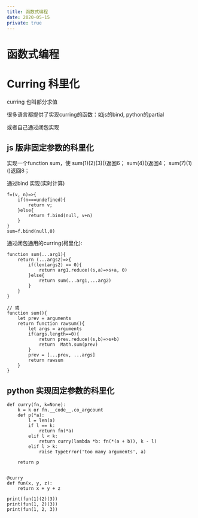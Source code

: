 ```yaml
---
title: 函数式编程
date: 2020-05-15
private: true
---
```

# 函数式编程

# Curring 科里化
curring 也叫部分求值


很多语言都提供了实现curring的函数：如js的bind, python的partial

或者自己通过闭包实现

## js 版非固定参数的科里化
实现一个function sum，使
    sum(1)(2)(3)()返回6；
    sum(4)()返回4；
    sum(7)(1)()返回8；

通过bind 实现(实时计算)

    f=(v, n)=>{
        if(n===undefined){
            return v;
        }else{
            return f.bind(null, v+n)
        }
    }
    sum=f.bind(null,0)

通过闭包通用的curring(柯里化):

    function sum(...arg1){
        return (...args2)=>{
            if(len(args2) == 0){
                return arg1.reduce((s,a)=>s+a, 0)
            }else{
                return sum(...arg1,...arg2)
            }
        }
    }

    // 或
    function sum(){
        let prev = arguments
        return function rawsum(){
            let args = arguments
            if(args.length==0){
                return prev.reduce((s,b)=>s+b)
                return  Math.sum(prev)
            }
            prev = [...prev, ...args]
            return rawsum
        }
    }


## python 实现固定参数的科里化

    def curry(fn, k=None):
        k = k or fn.__code__.co_argcount
        def p(*a):
            l = len(a)
            if l == k:
                return fn(*a)
            elif l < k:
                return curry(lambda *b: fn(*(a + b)), k - l)
            elif l > k:
                raise TypeError('too many arguments', a)

        return p


    @curry
    def fun(x, y, z):
        return x + y + z 

    print(fun(1)(2)(3))
    print(fun(1, 2)(3))
    print(fun(1, 2, 3))

